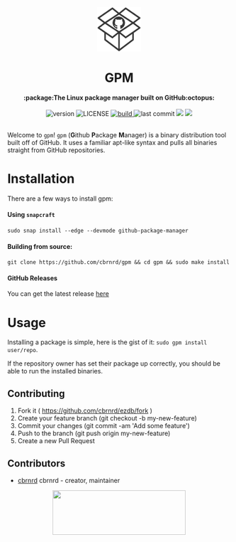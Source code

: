 <p align="center"><img src="https://github.com/cbrnrd/gpm/raw/master/img/logo-transparent.png" alt="gpm" width="100" height="100"></p>

<h1 align="center">GPM</h1>

<div align="center">
  <strong>:package:The Linux package manager built on GitHub:octopus:</strong>
</div>

<br />

<div align="center">
  <!-- Version -->
  <img src="https://img.shields.io/badge/version-0.1.0-brightgreen.svg?style=flat-square" alt="version">

  <!-- License -->
  <img src="https://img.shields.io/badge/license-MIT-brightgreen.svg?style=flat-square" alt="LICENSE">
  
  <!-- Build Status -->
  <a href="https://travis-ci.org/cbrnrd/gpm">
    <img src="https://img.shields.io/travis/cbrnrd/gpm.svg?style=flat-square" alt="build">
  </a>
  
  <!-- Last Commit -->
  <img src="https://img.shields.io/github/last-commit/cbrnrd/gpm.svg?style=flat-square" alt="last commit">
  <img src="https://img.shields.io/github/languages/code-size/badges/shields.svg?color=bright-green&style=flat-square">
  <a href="https://carterbrainerd.me/donations">
    <img src="https://img.shields.io/badge/donate-%3C3-red.svg?longCache=true&style=flat-square">
  </a>
</div>

<br />

Welcome to `gpm`! `gpm` (**G**ithub **P**ackage **M**anager) is a binary distribution tool built off of GitHub. It uses a familiar apt-like syntax and pulls all binaries straight from GitHub repositories.

# Installation

There are a few ways to install gpm:

#### Using `snapcraft`
```
sudo snap install --edge --devmode github-package-manager
```

#### Building from source: 
```
git clone https://github.com/cbrnrd/gpm && cd gpm && sudo make install
```

#### GitHub Releases
You can get the latest release [here](https://github.com/cbrnrd/gpm/releases)

# Usage

Installing a package is simple, here is the gist of it: `sudo gpm install user/repo`.

If the repository owner has set their package up correctly, you should be able to run the installed binaries.

## Contributing

1. Fork it ( https://github.com/cbrnrd/ezdb/fork )
2. Create your feature branch (git checkout -b my-new-feature)
3. Commit your changes (git commit -am 'Add some feature')
4. Push to the branch (git push origin my-new-feature)
5. Create a new Pull Request

## Contributors

- [cbrnrd](https://github.com/cbrnrd) cbrnrd - creator, maintainer


<p align="center">
  <img height="100" width="300" src="https://i.imgur.com/obHmDnX.png">
</p>
